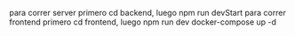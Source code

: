 para correr server primero cd backend, luego npm run devStart
para correr frontend primero cd frontend, luego npm run dev
docker-compose up -d
